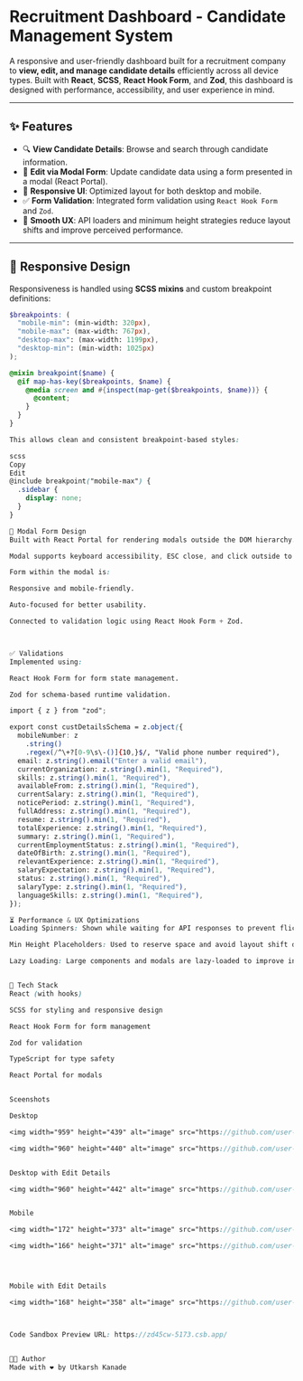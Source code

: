 # Recruitment Dashboard - Candidate Management System

A responsive and user-friendly dashboard built for a recruitment company to **view, edit, and manage candidate details** efficiently across all device types. Built with **React**, **SCSS**, **React Hook Form**, and **Zod**, this dashboard is designed with performance, accessibility, and user experience in mind.

---

## ✨ Features

- 🔍 **View Candidate Details**: Browse and search through candidate information.
- 📝 **Edit via Modal Form**: Update candidate data using a form presented in a modal (React Portal).
- 📱 **Responsive UI**: Optimized layout for both desktop and mobile.
- ✅ **Form Validation**: Integrated form validation using `React Hook Form` and `Zod`.
- 🚀 **Smooth UX**: API loaders and minimum height strategies reduce layout shifts and improve perceived performance.

---

## 📐 Responsive Design

Responsiveness is handled using **SCSS mixins** and custom breakpoint definitions:

```scss
$breakpoints: (
  "mobile-min": (min-width: 320px),
  "mobile-max": (max-width: 767px),
  "desktop-max": (max-width: 1199px),
  "desktop-min": (min-width: 1025px)
);

@mixin breakpoint($name) {
  @if map-has-key($breakpoints, $name) {
    @media screen and #{inspect(map-get($breakpoints, $name))} {
      @content;
    }
  }
}

This allows clean and consistent breakpoint-based styles:

scss
Copy
Edit
@include breakpoint("mobile-max") {
  .sidebar {
    display: none;
  }
}

🧩 Modal Form Design
Built with React Portal for rendering modals outside the DOM hierarchy.

Modal supports keyboard accessibility, ESC close, and click outside to close.

Form within the modal is:

Responsive and mobile-friendly.

Auto-focused for better usability.

Connected to validation logic using React Hook Form + Zod.



✅ Validations
Implemented using:

React Hook Form for form state management.

Zod for schema-based runtime validation.

import { z } from "zod";

export const custDetailsSchema = z.object({
  mobileNumber: z
    .string()
    .regex(/^\+?[0-9\s\-()]{10,}$/, "Valid phone number required"),
  email: z.string().email("Enter a valid email"),
  currentOrganization: z.string().min(1, "Required"),
  skills: z.string().min(1, "Required"),
  availableFrom: z.string().min(1, "Required"),
  currentSalary: z.string().min(1, "Required"),
  noticePeriod: z.string().min(1, "Required"),
  fullAddress: z.string().min(1, "Required"),
  resume: z.string().min(1, "Required"),
  totalExperience: z.string().min(1, "Required"),
  summary: z.string().min(1, "Required"),
  currentEmploymentStatus: z.string().min(1, "Required"),
  dateOfBirth: z.string().min(1, "Required"),
  relevantExperience: z.string().min(1, "Required"),
  salaryExpectation: z.string().min(1, "Required"),
  status: z.string().min(1, "Required"),
  salaryType: z.string().min(1, "Required"),
  languageSkills: z.string().min(1, "Required"),
});

⏳ Performance & UX Optimizations
Loading Spinners: Shown while waiting for API responses to prevent flickering and improve user trust.

Min Height Placeholders: Used to reserve space and avoid layout shift during async operations.

Lazy Loading: Large components and modals are lazy-loaded to improve initial load time.


🧰 Tech Stack
React (with hooks)

SCSS for styling and responsive design

React Hook Form for form management

Zod for validation

TypeScript for type safety

React Portal for modals


Sceenshots

Desktop

<img width="959" height="439" alt="image" src="https://github.com/user-attachments/assets/57c70eeb-15df-4634-a1d0-4109a3c7ae39" />

<img width="960" height="440" alt="image" src="https://github.com/user-attachments/assets/2e15610d-79a5-4e51-b66d-045e0dbd9819" />


Desktop with Edit Details

<img width="960" height="442" alt="image" src="https://github.com/user-attachments/assets/76a11dd9-9a05-4c80-8f3c-8aa0c51d24ba" />


Mobile

<img width="172" height="373" alt="image" src="https://github.com/user-attachments/assets/bdd7244f-e146-4417-9d71-28184ce25daf" />

<img width="166" height="371" alt="image" src="https://github.com/user-attachments/assets/693e9f2d-af79-4d80-9fd5-ac0fa09ef7bc" />




Mobile with Edit Details

<img width="168" height="358" alt="image" src="https://github.com/user-attachments/assets/3ee7cd5c-1150-4e8a-bb99-f67ff07c1362" />



Code Sandbox Preview URL: https://zd45cw-5173.csb.app/


👨‍💻 Author
Made with ❤️ by Utkarsh Kanade
